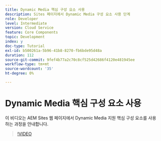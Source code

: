 ```yaml
---
title: Dynamic Media 핵심 구성 요소 사용
description: Sites 페이지에서 Dynamic Media 구성 요소 사용 단계
role: Developer
level: Intermediate
version: Cloud Service
feature: Core Components
topic: Development
index: y
doc-type: Tutorial
exl-id: b500261a-5b96-41b8-8270-fb6bde95d48a
duration: 112
source-git-commit: 9fef4b77a2c70c8cf525d42686f4120e481945ee
workflow-type: tm+mt
source-wordcount: '35'
ht-degree: 0%

---
```


# Dynamic Media 핵심 구성 요소 사용

이 비디오는 AEM Sites 웹 페이지에서 Dynamic Media 지원 핵심 구성 요소를 사용하는 과정을 안내합니다.

>[!VIDEO](https://video.tv.adobe.com/v/335461?quality=12&learn=on)
